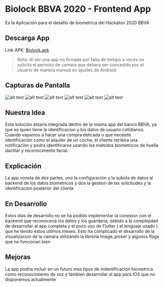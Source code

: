 # Biolock BBVA 2020 - Frontend App

Es la Aplicación para el desafio de biometrica del Hackaton 2020 BBVA


## Descarga App

Link APK: [Biolock.apk](https://github.com/Rapoporras/Biolock---Hackathon-BBVA-2020-Fronted/blob/master/Biolock.apk)
> Nota: Al ser una app no firmada por falta de tiempo a veces no solicita el permiso de camara que debera ser concedido por el usuario de manera manual en ajustes de Android

## Capturas de Pantalla 

![alt text](https://github.com/Rapoporras/Biolock---Hackathon-BBVA-2020-Fronted/blob/master/assets/ScreenShot/1.jpeg)
![alt text](https://github.com/Rapoporras/Biolock---Hackathon-BBVA-2020-Fronted/blob/master/assets/ScreenShot/2.jpeg)
![alt text](https://github.com/Rapoporras/Biolock---Hackathon-BBVA-2020-Fronted/blob/master/assets/ScreenShot/3.jpeg)
![alt text](https://github.com/Rapoporras/Biolock---Hackathon-BBVA-2020-Fronted/blob/master/assets/ScreenShot/4.jpeg)
![alt text](https://github.com/Rapoporras/Biolock---Hackathon-BBVA-2020-Fronted/blob/master/assets/ScreenShot/5.jpeg)
![alt text](https://github.com/Rapoporras/Biolock---Hackathon-BBVA-2020-Fronted/blob/master/assets/ScreenShot/6.jpeg)

## Nuestra Idea

Esta solución estaria integrada dentro de la misma app del banco BBVA, ya que es quien tiene la identificacion y los datos de usuario cotidianos.
Cuando vayamos a hacer una compra delicada o que necesite identificación como el alquiler de un coche, el cliente recibira una notificación y podrá identificarse usando los 
metodos biometricos de huella dactilar y reconocimento facial. 

## Explicación

La app consta de dos partes, uno la configuración y la subida de datos al backend de los datos biometricos y dos la gestion de las solicitudes y la identificacion posterior del cliente

## En Desarrollo

Estos dias de desarrollo no se ha podido implementar la conexion con el backend que reconoceria los datos y los guardaria, debido a la complejidad de desarrollar al app completa y el poco uso de Flutter ( el lenguaje usado ) que he tenido estos ultimos meses.
Esto ha complicado el desarrollo de la visualizacion de la camara utilizando la libreria Image_picker y algunos flags que no funcionan bien

## Mejoras 

La app podria incluir en un futuro mas tipos de indentificación biometrica como reconocimiento de voz y tambien desarrollar al app para IOS que no disponemos actualmente

